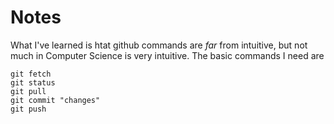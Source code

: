 # Notes
What I've learned is htat github commands are *far* from intuitive, but not much in Computer Science is very intuitive.
The basic commands I need are
```
git fetch
git status
git pull
git commit "changes"
git push
```